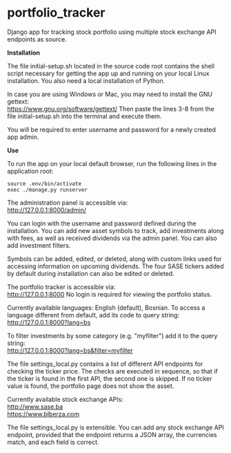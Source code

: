 # portfolio_tracker
Django app for tracking stock portfolio using multiple stock exchange API endpoints as source.

**Installation**

The file initial-setup.sh located in the source code root contains the shell script necessary for getting the app up and running on your local Linux installation. You also need a local installation of Python. 

In case you are using Windows or Mac, you may need to install the GNU gettext:  
https://www.gnu.org/software/gettext/
Then paste the lines 3-8 from the file initial-setup.sh into the terminal and execute them.

You will be required to enter username and password for a newly created app admin.

**Use**

To run the app on your local default browser, run the following lines in the application root:
```
source .env/bin/activate
exec ./manage.py runserver
```

The administration panel is accessible via:  
http://127.0.0.1:8000/admin/

You can login with the username and password defined during the installation. You can add new asset symbols to track, add investments along with fees, as well as received dividends via the admin panel. You can also add investment filters.

Symbols can be added, edited, or deleted, along with custom links used for accessing information on upcoming dividends. The four SASE tickers added by default during installation can also be edited or deleted.

The portfolio tracker is accessible via:  
http://127.0.0.1:8000
No login is required for viewing the portfolio status.

Currently available languages: English (default), Bosnian. To access a language different from default, add its code to query string:  
http://127.0.0.1:8000?lang=bs

To filter investments by some category (e.g. "myfilter") add it to the query string:  
http://127.0.0.1:8000?lang=bs&filter=myfilter

The file settings_local.py contains a list of different API endpoints for checking the ticker price. The checks are executed in sequence, so that if the ticker is found in the first API, the second one is skipped. If no ticker value is found, the portfolio page does not show the asset.

Currently available stock exchange APIs:  
http://www.sase.ba  
https://www.blberza.com  

The file settings_local.py is extensible. You can add any stock exchange API endpoint, provided that the endpoint returns a JSON array, the currencies match, and each field is correct.
